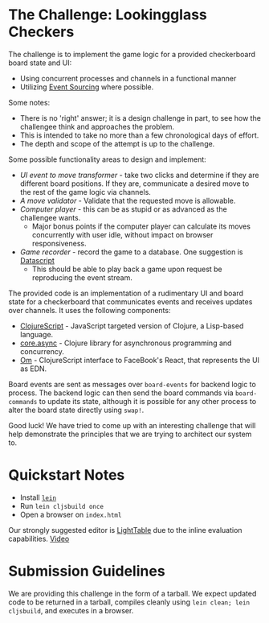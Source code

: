 The Challenge: Lookingglass Checkers
====================================

The challenge is to implement the game logic for a provided checkerboard board state and UI:

* Using concurrent processes and channels in a functional manner
* Utilizing [Event Sourcing](http://www.jayway.com/2013/04/02/event-sourcing-in-clojure/) where possible.

Some notes:

* There is no 'right' answer; it is a design challenge in part, to see how the challengee think and approaches the problem.
* This is intended to take no more than a few chronological days of effort.
* The depth and scope of the attempt is up to the challenge.

Some possible functionality areas to design and implement:

* *UI event to move transformer* - take two clicks and determine if they are different board positions.  If they are, communicate a desired move to the rest of the game logic via channels.
* *A move validator* - Validate that the requested move is allowable.
* *Computer player* - this can be as stupid or as advanced as the challengee wants.
	* Major bonus points if the computer player can calculate its moves concurrently with user idle, without impact on browser responsiveness.
* *Game recorder* - record the game to a database.  One suggestion is [Datascript](https://github.com/tonsky/datascript)
	* This should be able to play back a game upon request be reproducing the event stream.

The provided code is an implementation of a rudimentary UI and board state for a checkerboard that communicates events and receives updates over channels.  It uses the following components:

* [ClojureScript](https://github.com/clojure/clojurescript) - JavaScript targeted version of Clojure, a Lisp-based language.
* [core.async](https://github.com/clojure/core.async) - Clojure library for asynchronous programming and concurrency.
* [Om](https://github.com/swannodette/om) - ClojureScript interface to FaceBook's React, that represents the UI as EDN.

Board events are sent as messages over `board-events` for backend logic to process.  The backend logic can then send the board commands via `board-commands` to update its state, although it is possible for any other process to alter the board state directly using `swap!`.

Good luck!  We have tried to come up with an interesting challenge that will help demonstrate the principles that we are trying to architect our system to.

Quickstart Notes
================

* Install [`lein`](http://leiningen.org/)
* Run `lein cljsbuild once`
* Open a browser on `index.html`

Our strongly suggested editor is [LightTable](http://lighttable.com/) due to the inline evaluation capabilities.  [Video](https://www.youtube.com/watch?v=cs3lO4FE3U4)

Submission Guidelines
=====================

We are providing this challenge in the form of a tarball.  We expect updated code to be returned in a tarball, compiles cleanly using `lein clean; lein cljsbuild`, and executes in a browser.
